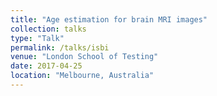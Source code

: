 ```yaml
---
title: "Age estimation for brain MRI images"
collection: talks
type: "Talk"
permalink: /talks/isbi
venue: "London School of Testing"
date: 2017-04-25
location: "Melbourne, Australia"
---
```


